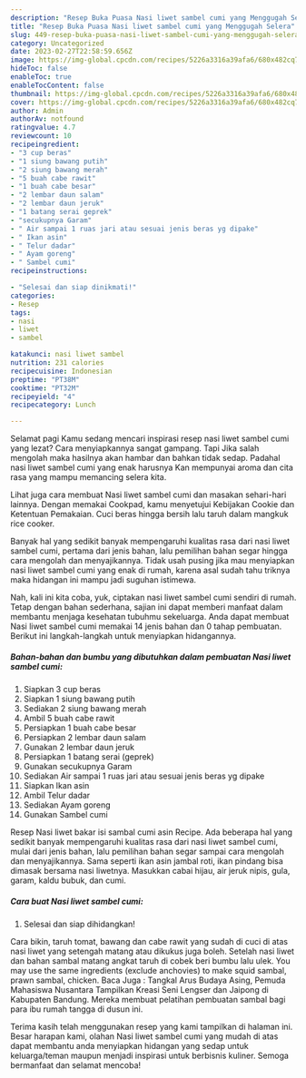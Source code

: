 ```yaml
---
description: "Resep Buka Puasa Nasi liwet sambel cumi yang Menggugah Selera"
title: "Resep Buka Puasa Nasi liwet sambel cumi yang Menggugah Selera"
slug: 449-resep-buka-puasa-nasi-liwet-sambel-cumi-yang-menggugah-selera
category: Uncategorized
date: 2023-02-27T22:58:59.656Z
image: https://img-global.cpcdn.com/recipes/5226a3316a39afa6/680x482cq70/nasi-liwet-sambel-cumi-foto-resep-utama.jpg
hideToc: false
enableToc: true
enableTocContent: false
thumbnail: https://img-global.cpcdn.com/recipes/5226a3316a39afa6/680x482cq70/nasi-liwet-sambel-cumi-foto-resep-utama.jpg
cover: https://img-global.cpcdn.com/recipes/5226a3316a39afa6/680x482cq70/nasi-liwet-sambel-cumi-foto-resep-utama.jpg
author: Admin
authorAv: notfound
ratingvalue: 4.7
reviewcount: 10
recipeingredient:
- "3 cup beras"
- "1 siung bawang putih"
- "2 siung bawang merah"
- "5 buah cabe rawit"
- "1 buah cabe besar"
- "2 lembar daun salam"
- "2 lembar daun jeruk"
- "1 batang serai geprek"
- "secukupnya Garam"
- " Air sampai 1 ruas jari atau sesuai jenis beras yg dipake"
- " Ikan asin"
- " Telur dadar"
- " Ayam goreng"
- " Sambel cumi"
recipeinstructions:

- "Selesai dan siap dinikmati!"
categories:
- Resep
tags:
- nasi
- liwet
- sambel

katakunci: nasi liwet sambel 
nutrition: 231 calories
recipecuisine: Indonesian
preptime: "PT38M"
cooktime: "PT32M"
recipeyield: "4"
recipecategory: Lunch

---
```



Selamat pagi Kamu sedang mencari inspirasi resep nasi liwet sambel cumi yang lezat? Cara menyiapkannya sangat gampang. Tapi Jika salah mengolah maka hasilnya akan hambar dan bahkan tidak sedap. Padahal nasi liwet sambel cumi yang enak harusnya Kan mempunyai aroma dan cita rasa yang mampu memancing selera kita.


Lihat juga cara membuat Nasi liwet sambel cumi dan masakan sehari-hari lainnya. Dengan memakai Cookpad, kamu menyetujui Kebijakan Cookie dan Ketentuan Pemakaian. Cuci beras hingga bersih lalu taruh dalam mangkuk rice cooker.

Banyak hal yang sedikit banyak mempengaruhi kualitas rasa dari nasi liwet sambel cumi, pertama dari jenis bahan, lalu pemilihan bahan segar hingga cara mengolah dan menyajikannya. Tidak usah pusing jika mau menyiapkan nasi liwet sambel cumi yang enak di rumah, karena asal sudah tahu triknya maka hidangan ini mampu jadi suguhan istimewa.


Nah, kali ini kita coba, yuk, ciptakan nasi liwet sambel cumi sendiri di rumah. Tetap dengan bahan sederhana, sajian ini dapat memberi manfaat dalam membantu menjaga kesehatan tubuhmu sekeluarga. Anda dapat membuat Nasi liwet sambel cumi memakai 14 jenis bahan dan 0 tahap pembuatan. Berikut ini langkah-langkah untuk menyiapkan hidangannya.

<!--inarticleads1-->

##### Bahan-bahan dan bumbu yang dibutuhkan dalam pembuatan Nasi liwet sambel cumi:

1. Siapkan 3 cup beras
1. Siapkan 1 siung bawang putih
1. Sediakan 2 siung bawang merah
1. Ambil 5 buah cabe rawit
1. Persiapkan 1 buah cabe besar
1. Persiapkan 2 lembar daun salam
1. Gunakan 2 lembar daun jeruk
1. Persiapkan 1 batang serai (geprek)
1. Gunakan secukupnya Garam
1. Sediakan  Air sampai 1 ruas jari atau sesuai jenis beras yg dipake
1. Siapkan  Ikan asin
1. Ambil  Telur dadar
1. Sediakan  Ayam goreng
1. Gunakan  Sambel cumi


Resep Nasi liwet bakar isi sambal cumi asin Recipe. Ada beberapa hal yang sedikit banyak mempengaruhi kualitas rasa dari nasi liwet sambel cumi, mulai dari jenis bahan, lalu pemilihan bahan segar sampai cara mengolah dan menyajikannya. Sama seperti ikan asin jambal roti, ikan pindang bisa dimasak bersama nasi liwetnya. Masukkan cabai hijau, air jeruk nipis, gula, garam, kaldu bubuk, dan cumi. 

<!--inarticleads2-->

##### Cara buat Nasi liwet sambel cumi:


1. Selesai dan siap dihidangkan!

Cara bikin, taruh tomat, bawang dan cabe rawit yang sudah di cuci di atas nasi liwet yang setengah matang atau dikukus juga boleh. Setelah nasi liwet dan bahan sambal matang angkat taruh di cobek beri bumbu lalu ulek. You may use the same ingredients (exclude anchovies) to make squid sambal, prawn sambal, chicken. Baca Juga : Tangkal Arus Budaya Asing, Pemuda Mahasiswa Nusantara Tampilkan Kreasi Seni Lengser dan Jaipong di Kabupaten Bandung. Mereka membuat pelatihan pembuatan sambal bagi para ibu rumah tangga di dusun ini. 

Terima kasih telah menggunakan resep yang kami tampilkan di halaman ini. Besar harapan kami, olahan Nasi liwet sambel cumi yang mudah di atas dapat membantu anda menyiapkan hidangan yang sedap untuk keluarga/teman maupun menjadi inspirasi untuk berbisnis kuliner. Semoga bermanfaat dan selamat mencoba!

